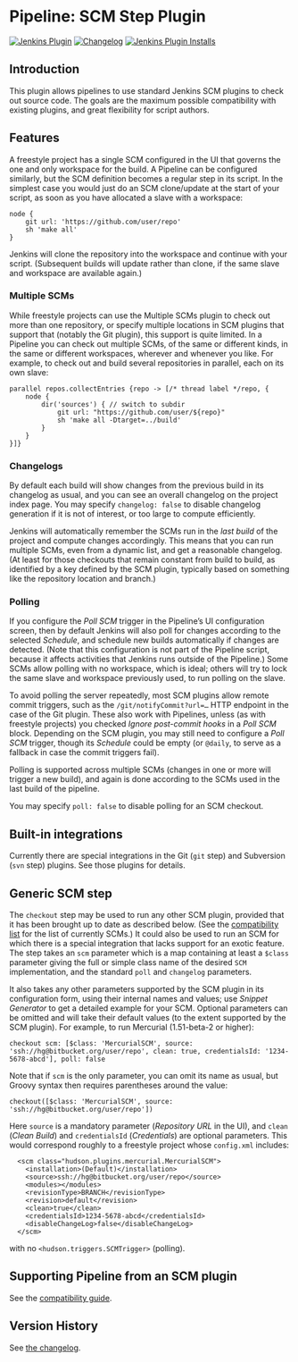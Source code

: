# Pipeline: SCM Step Plugin

[![Jenkins Plugin](https://img.shields.io/jenkins/plugin/v/workflow-scm-step)](https://plugins.jenkins.io/workflow-scm-step)
[![Changelog](https://img.shields.io/github/v/tag/jenkinsci/workflow-scm-step-plugin?label=changelog)](https://github.com/jenkinsci/workflow-scm-step-plugin/blob/master/CHANGELOG.md)
[![Jenkins Plugin Installs](https://img.shields.io/jenkins/plugin/i/workflow-scm-step?color=blue)](https://plugins.jenkins.io/workflow-scm-step)

## Introduction

This plugin allows pipelines to use standard Jenkins SCM plugins to check out source code.
The goals are the maximum possible compatibility with existing plugins, and great flexibility for script authors.

## Features

A freestyle project has a single SCM configured in the UI that governs the one and only workspace for the build.
A Pipeline can be configured similarly, but the SCM definition becomes a regular step in its script.
In the simplest case you would just do an SCM clone/update at the start of your script, as soon as you have allocated a slave with a workspace:

```
node {
    git url: 'https://github.com/user/repo'
    sh 'make all'
}
```

Jenkins will clone the repository into the workspace and continue with your script.
(Subsequent builds will update rather than clone, if the same slave and workspace are available again.)

### Multiple SCMs

While freestyle projects can use the Multiple SCMs plugin to check out more than one repository,
or specify multiple locations in SCM plugins that support that (notably the Git plugin),
this support is quite limited.
In a Pipeline you can check out multiple SCMs, of the same or different kinds, in the same or different workspaces, wherever and whenever you like.
For example, to check out and build several repositories in parallel, each on its own slave:

```
parallel repos.collectEntries {repo -> [/* thread label */repo, {
    node {
        dir('sources') { // switch to subdir
            git url: "https://github.com/user/${repo}"
            sh 'make all -Dtarget=../build'
        }
    }
}]}
```

### Changelogs

By default each build will show changes from the previous build in its changelog as usual, and you can see an overall changelog on the project index page.
You may specify `changelog: false` to disable changelog generation if it is not of interest, or too large to compute efficiently.

Jenkins will automatically remember the SCMs run in the _last build_ of the project and compute changes accordingly.
This means that you can run multiple SCMs, even from a dynamic list, and get a reasonable changelog.
(At least for those checkouts that remain constant from build to build, as identified by a key defined by the SCM plugin, typically based on something like the repository location and branch.)

### Polling

If you configure the _Poll SCM_ trigger in the Pipeline’s UI configuration screen, then by default Jenkins will also poll for changes according to the selected _Schedule_, and schedule new builds automatically if changes are detected.
(Note that this configuration is not part of the Pipeline script, because it affects activities that Jenkins runs outside of the Pipeline.)
Some SCMs allow polling with no workspace, which is ideal; others will try to lock the same slave and workspace previously used, to run polling on the slave.

To avoid polling the server repeatedly, most SCM plugins allow remote commit triggers, such as the `/git/notifyCommit?url=…` HTTP endpoint in the case of the Git plugin.
These also work with Pipelines, unless (as with freestyle projects) you checked _Ignore post-commit hooks_ in a _Poll SCM_ block.
Depending on the SCM plugin, you may still need to configure a _Poll SCM_ trigger, though its _Schedule_ could be empty (or `@daily`, to serve as a fallback in case the commit triggers fail).

Polling is supported across multiple SCMs (changes in one or more will trigger a new build), and again is done according to the SCMs used in the last build of the pipeline.

You may specify `poll: false` to disable polling for an SCM checkout.

## Built-in integrations

Currently there are special integrations in the Git (`git` step) and Subversion (`svn` step) plugins.
See those plugins for details.

## Generic SCM step

The `checkout` step may be used to run any other SCM plugin, provided that it has been brought up to date as described below.
(See the [compatibility list](https://github.com/jenkinsci/pipeline-plugin/blob/master/COMPATIBILITY.md) for the list of currently SCMs.)
It could also be used to run an SCM for which there is a special integration that lacks support for an exotic feature.
The step takes an `scm` parameter which is a map containing at least a `$class` parameter giving the full or simple class name of the desired `SCM` implementation, and the standard `poll` and `changelog` parameters.

It also takes any other parameters supported by the SCM plugin in its configuration form, using their internal names and values; use _Snippet Generator_ to get a detailed example for your SCM.
Optional parameters can be omitted and will take their default values (to the extent supported by the SCM plugin).
For example, to run Mercurial (1.51-beta-2 or higher):

    checkout scm: [$class: 'MercurialSCM', source: 'ssh://hg@bitbucket.org/user/repo', clean: true, credentialsId: '1234-5678-abcd'], poll: false

Note that if `scm` is the only parameter, you can omit its name as usual, but Groovy syntax then requires parentheses around the value:

    checkout([$class: 'MercurialSCM', source: 'ssh://hg@bitbucket.org/user/repo'])

Here `source` is a mandatory parameter (_Repository URL_ in the UI), and `clean` (_Clean Build_) and `credentialsId` (_Credentials_) are optional parameters.
This would correspond roughly to a freestyle project whose `config.xml` includes:

```
  <scm class="hudson.plugins.mercurial.MercurialSCM">
    <installation>(Default)</installation>
    <source>ssh://hg@bitbucket.org/user/repo</source>
    <modules></modules>
    <revisionType>BRANCH</revisionType>
    <revision>default</revision>
    <clean>true</clean>
    <credentialsId>1234-5678-abcd</credentialsId>
    <disableChangeLog>false</disableChangeLog>
  </scm>
```

with no `<hudson.triggers.SCMTrigger>` (polling).

## Supporting Pipeline from an SCM plugin

See the [compatibility guide](https://github.com/jenkinsci/pipeline-plugin/blob/master/DEVGUIDE.md#scms).

## Version History

See [the changelog](CHANGELOG.md).
